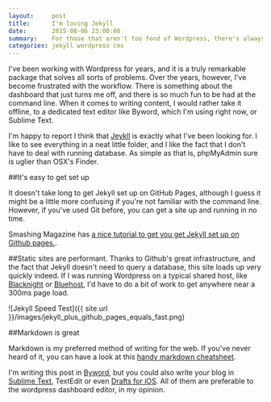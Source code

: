```yaml
---
layout:     post
title:      I'm loving Jekyll
date:       2015-08-06 23:00:00
summary:    For those that aren't too fond of Wordpress, there's always Jekyll.
categories: jekyll wordpress cms
---
```


I've been working with Wordpress for years, and it is a truly remarkable package that solves all sorts of problems. Over the years, however, I've become frustrated with the workflow.  There is something  about the dashboard that just turns me off, and there is so much fun to be had at the command line. When it comes to writing content, I would rather take it offline, to a dedicated text editor like Byword, which I'm using right now, or Sublime Text. 

I'm happy to report I think that [Jeykll](http://jekyllrb.com/) is exactly what I've been looking for. I like to see everything in a neat little folder, and I like the fact that I don't have to deal with running database. As simple as that is, phpMyAdmin sure is uglier than OSX's Finder.   

##It's easy to get set up

It doesn't take long to get Jekyll set up on GitHub Pages, although I guess it might be a little more confusing if you're not familiar with the command line. However, if you've used Git before, you can get a site up and running in no time.

Smashing Magazine has [a nice tutorial to get you get Jekyll set up on Github pages.](http://www.smashingmagazine.com/2014/08/build-blog-jekyll-github-pages/).

##Static sites are performant.
Thanks to Github's great infrastructure, and the fact that Jekyll doesn't need to query a database, this site loads up very quickly indeed. If I was running Wordpress on a typical shared host, like [Blacknight](www.blacknight.com) or [Bluehost](www.bluehost.com), I'd have to do a bit of work to get anywhere near a 300ms page load.  

![Jekyll Speed Test]({{ site.url }}/images/jekyll_plus_github_pages_equals_fast.png)

##Markdown is great

Markdown is my preferred method of writing for the web. If you've never heard of it, you can have a look at this [handy markdown cheatsheet](https://github.com/adam-p/markdown-here/wiki/Markdown-Cheatsheet).

I'm writing this post in [Byword](www.byword.com), but you could also write your blog in [Sublime Text](www.sublimetext.com), TextEdit or even [Drafts for iOS](http://agiletortoise.com/drafts/). All of them are preferable to the wordpress dashboard editor, in my opinion. 
